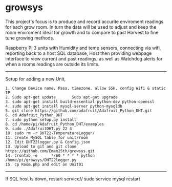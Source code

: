 # growsys
This project's focus is to produce and record accurite enviroment readings for each grow room. In turn the data will be used to adjust
and keep the room enviroment ideal for growth and to compare to past Harvest to fine tune growing methods.

Raspberry Pi 3 units with Humidity and temp sensors, connecting via wifi, reporting back to a host SQL database, Host then providing
webpage interface to view current and past readings, as well as Watchdog alerts for when a rooms readings are outside its limits.








________________________
Setup for adding a new Unit, 

	1. Change Device name, Pass, timezone, allow SSH, config Wifi & static IP
	2. Sudo apt-get update       Sudo apt-get upgrade
	3. sudo apt-get install build-essential python-dev python-openssl
	4. sudo apt-get install mysql-server python-mysqldb
	5. git clone https://github.com/adafruit/Adafruit_Python_DHT.git
	6. cd Adafruit_Python_DHT
	7. sudo python setup.py install
	8. cd /home/pi/Adafruit_Python_DHT/examples
	9. sudo ./AdafruitDHT.py 22 4
	10. sudo rm -r DHT22-TemperatureLogger/
	11. Create MySQL table for unit/room
	12. Edit DHT22logger.py & Config.json
	13. Upload to git and git clone https://github.com/Eman25th/growsys.git
	14. Crontab -e      */60 * * * * python /home/pi/growsys/DHT22logger.py
	15. Cp Room.php and edit on Unit01
________________________

If SQL host is down, restart service// sudo service mysql restart




